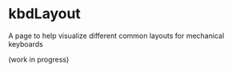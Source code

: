 # kbdLayout

A page to help visualize different common layouts for mechanical keyboards

(work in progress)
